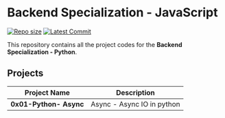 # **Backend Specialization - JavaScript**

[![Repo size](https://img.shields.io/github/repo-size/HoudaAbdellaoui1/alx-backend-python)](https://github.com/HoudaAbdellaoui1/alx-backend-python)
[![Latest Commit](https://img.shields.io/github/last-commit/HoudaAbdellaoui1/alx-backend-python)](https://github.com/HoudaAbdellaoui1/alx-backend-python/commits/main)

This repository contains all the project codes for the **Backend Specialization - Python**.

## **Projects**

| Project Name                 | Description                                    |
|------------------------------|------------------------------------------------|
| **0x01-Python- Async**            | Async - Async IO in python    |
